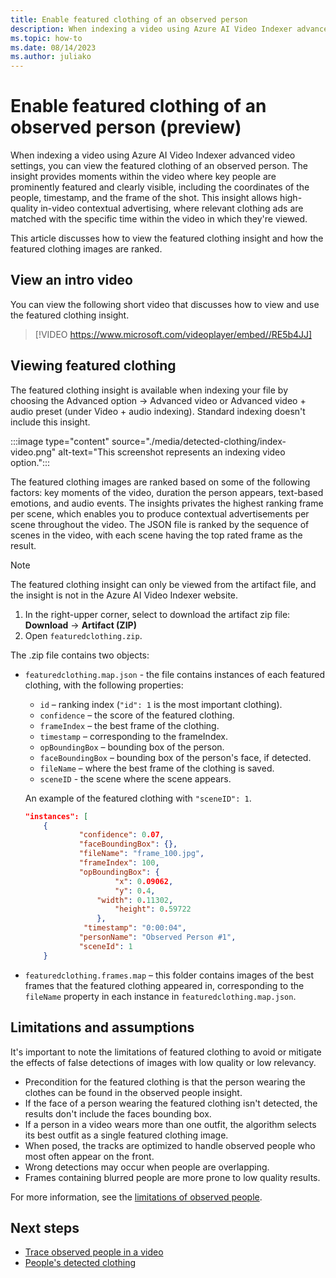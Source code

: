 ```yaml
---
title: Enable featured clothing of an observed person
description: When indexing a video using Azure AI Video Indexer advanced video settings, you can view the featured clothing of an observed person. 
ms.topic: how-to
ms.date: 08/14/2023
ms.author: juliako
---
```


# Enable featured clothing of an observed person (preview)

When indexing a video using Azure AI Video Indexer advanced video settings, you can view the featured clothing of an observed person. The insight provides moments within the video where key people are prominently featured and clearly visible, including the coordinates of the people, timestamp, and the frame of the shot. This insight allows high-quality in-video contextual advertising, where relevant clothing ads are matched with the specific time within the video in which they're viewed.

This article discusses how to view the featured clothing insight and how the featured clothing images are ranked.

## View an intro video

You can view the following short video that discusses how to view and use the featured clothing insight.

> [!VIDEO https://www.microsoft.com/videoplayer/embed//RE5b4JJ]

## Viewing featured clothing

The featured clothing insight is available when indexing your file by choosing the Advanced option -> Advanced video or Advanced video + audio preset (under Video + audio indexing). Standard indexing doesn't include this insight.

:::image type="content" source="./media/detected-clothing/index-video.png" alt-text="This screenshot represents an indexing video option.":::

The featured clothing images are ranked based on some of the following factors: key moments of the video, duration the person appears, text-based emotions, and audio events. The insights privates the highest ranking frame per scene, which enables you to produce contextual advertisements per scene throughout the video. The JSON file is ranked by the sequence of scenes in the video, with each scene having the top rated frame as the result.

> [!NOTE]
> The featured clothing insight can only be viewed from the artifact file, and the insight is not in the Azure AI Video Indexer website. 

1. In the right-upper corner, select to download the artifact zip file: **Download** -> **Artifact (ZIP)**
1. Open `featuredclothing.zip`. 

The .zip file contains two objects: 

- `featuredclothing.map.json` - the file contains instances of each featured clothing, with the following properties:  

    - `id` – ranking index (`"id": 1` is the most important clothing).  
    - `confidence` – the score of the featured clothing.  
    - `frameIndex` – the best frame of the clothing.  
    - `timestamp` – corresponding to the frameIndex.  
    - `opBoundingBox` – bounding box of the person.  
    - `faceBoundingBox` – bounding box of the person's face, if detected.  
    - `fileName` – where the best frame of the clothing is saved.
    - `sceneID` - the scene where the scene appears.

    An example of the featured clothing with `"sceneID": 1`.

    ```json
    "instances": [
		{
        		"confidence": 0.07,
    			"faceBoundingBox": {},
    			"fileName": "frame_100.jpg",
        		"frameIndex": 100,
        		"opBoundingBox": {
            			"x": 0.09062,
            			"y": 0.4,
    				"width": 0.11302,
            			"height": 0.59722
    				},
       			 "timestamp": "0:00:04",
        		"personName": "Observed Person #1",
        		"sceneId": 1
		}
    ```
- `featuredclothing.frames.map` – this folder contains images of the best frames that the featured clothing appeared in, corresponding to the `fileName` property in each instance in `featuredclothing.map.json`.  

## Limitations and assumptions 

It's important to note the limitations of featured clothing to avoid or mitigate the effects of false detections of images with low quality or low relevancy.  

- Precondition for the featured clothing is that the person wearing the clothes can be found in the observed people insight.  
- If the face of a person wearing the featured clothing isn't detected, the results don't include the faces bounding box.
- If a person in a video wears more than one outfit, the algorithm selects its best outfit as a single featured clothing image. 
- When posed, the tracks are optimized to handle observed people who most often appear on the front. 
- Wrong detections may occur when people are overlapping.  
- Frames containing blurred people are more prone to low quality results.   

For more information, see the [limitations of observed people](observed-people-tracing.md#limitations-and-assumptions). 

## Next steps 

- [Trace observed people in a video](observed-people-tracing.md)
- [People's detected clothing](detected-clothing.md)
